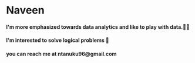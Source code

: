 <h1> Naveen 
    <br>
      <h4> I'm more emphasized towards data analytics and like to play with data.👩‍💻
       <br> <h4> I'm interested to solve logical problems 🤵
    <br> <h4> you can reach me at ntanuku96@gmail.com 
          <br><h4> 
          
